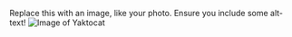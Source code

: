 Replace this with an image, like your photo. Ensure you include some alt-text!
![Image of Yaktocat](https://octodex.github.com/images/yaktocat.png)
